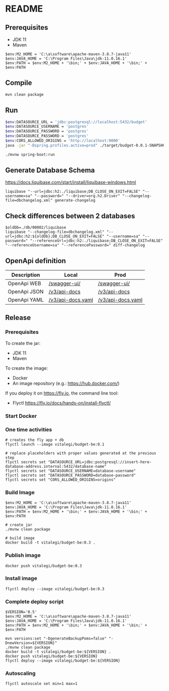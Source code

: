 # README

## Prerequisites

- JDK 11
- Maven

```
$env:M2_HOME = 'C:\a\software\apache-maven-3.8.7-java11'
$env:JAVA_HOME = 'C:\Program Files\Java\jdk-11.0.16.1'
$env:PATH = $env:M2_HOME + '\bin;' + $env:JAVA_HOME + '\bin;' + $env:PATH
```

## Compile

```bash
mvn clean package
```

## Run

```bash
$env:DATASOURCE_URL = 'jdbc:postgresql://localhost:5432/budget'
$env:DATASOURCE_USERNAME = 'postgres'
$env:DATASOURCE_PASSWORD = 'postgres'
$env:DATASOURCE_PASSWORD = 'postgres'
$env:CORS_ALLOWED_ORIGINS = 'http://localhost:9000'
java -jar "-Dspring.profiles.active=prod" ./target/budget-0.0.1-SNAPSHOT.jar

./mvnw spring-boot:run
```

## Generate Database Schema

<https://docs.liquibase.com/start/install/liquibase-windows.html>

```
liquibase "--url=jdbc:h2:./liquibase;DB_CLOSE_ON_EXIT=FALSE" "--username=sa" "--password=" "--driver=org.h2.Driver" "--changelog-file=dbchangelog.xml" generate-changelog
```

## Check differences between 2 databases

```
$oldDb=./db/00002/liquibase
liquibase "--changelog-file=dbchangelog.xml" "--url=jdbc:h2:${oldDb};DB_CLOSE_ON_EXIT=FALSE" "--username=sa" "--password=" "--referenceUrl=jdbc:h2:./liquibase;DB_CLOSE_ON_EXIT=FALSE" "--referenceUsername=sa" "--referencePassword=" diff-changelog
```

## OpenApi definition

| Description  | Local                                                       | Prod                                                                     |
|--------------|-------------------------------------------------------------|--------------------------------------------------------------------------|
| OpenApi WEB  | [/swagger-ui/](http://localhost:8080/swagger-ui/index.html) | [/swagger-ui/](https://purple-breeze-8455.fly.dev/swagger-ui/index.html) |
| OpenApi JSON | [/v3/api-docs](http://localhost:8080/v3/api-docs)           | [/v3/api-docs](https://purple-breeze-8455.fly.dev/v3/api-docs)           |
| OpenApi YAML | [/v3/api-docs.yaml](http://localhost:8080/v3/api-docs.yaml) | [/v3/api-docs.yaml](https://purple-breeze-8455.fly.dev/v3/api-docs.yaml) |

## Release

### Prerequisites

To create the jar:

- JDK 11
- Maven

To create the image:

- Docker
- An image repository (e.g.: <https://hub.docker.com/>)

If you deploy it on <https://fly.io>, the command line tool:

- Flyctl <https://fly.io/docs/hands-on/install-flyctl/>

### Start Docker

### One time activities

```
# creates the fly app + db
flyctl launch --image vitalegi/budget-be:0.1

# replace placeholders with proper values generated at the previous step
flyctl secrets set "DATASOURCE_URL=jdbc:postgresql://insert-here-database-address.internal:5432/database-name"
flyctl secrets set "DATASOURCE_USERNAME=database-username"
flyctl secrets set "DATASOURCE_PASSWORD=database-password"
flyctl secrets set "CORS_ALLOWED_ORIGINS=origins"
```

### Build Image

```
$env:M2_HOME = 'C:\a\software\apache-maven-3.8.7-java11'
$env:JAVA_HOME = 'C:\Program Files\Java\jdk-11.0.16.1'
$env:PATH = $env:M2_HOME + '\bin;' + $env:JAVA_HOME + '\bin;' + $env:PATH

# create jar
./mvnw clean package

# build image
docker build -t vitalegi/budget-be:0.3 .
```

### Publish image

```
docker push vitalegi/budget-be:0.3
```

### Install image

```
flyctl deploy --image vitalegi/budget-be:0.3
```

### Complete deploy script

```
$VERSION='0.5'
$env:M2_HOME = 'C:\a\software\apache-maven-3.8.7-java11'
$env:JAVA_HOME = 'C:\Program Files\Java\jdk-11.0.16.1'
$env:PATH = $env:M2_HOME + '\bin;' + $env:JAVA_HOME + '\bin;' + $env:PATH

mvn versions:set "-DgenerateBackupPoms=false" "-DnewVersion=${VERSION}"
./mvnw clean package
docker build -t vitalegi/budget-be:${VERSION} .
docker push vitalegi/budget-be:${VERSION}
flyctl deploy --image vitalegi/budget-be:${VERSION}
```

### Autoscaling

```
flyctl autoscale set min=1 max=1
```
